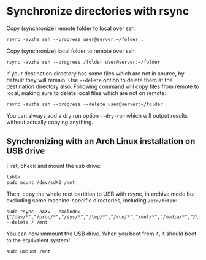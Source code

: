 # Synchronize directories with rsync

Copy (synchronize) remote folder to local over ssh:
```
rsync -avzhe ssh --progress user@server:~/folder .
```

Copy (synchronize) local folder to remote over ssh:
```
rsync -avzhe ssh --progress /folder user@server:~/folder
```

If your destination directory has some files which are not in source, by default they will remain. Use `--delete` option to delete them at the destination directory also. Following command will copy files from remote to local, making sure to delete local files which are not on remote:
```
rsync -avzhe ssh --progress --delete user@server:~/folder .
```

You can always add a dry run option `--dry-run` which will output results without actually copying anything.

## Synchronizing with an Arch Linux installation on USB drive

First, check and mount the usb drive:
```
lsblk
sudo mount /dev/sdX3 /mnt
```

Then, copy the whole root partition to USB with rsync, in archive mode but excluding some machine-specific directories, including `/etc/fstab`:
```
sudo rsync -aAXv --exclude={"/dev/*","/proc/*","/sys/*","/tmp/*","/run/*","/mnt/*","/media/*","/lost+found","/etc/fstab"} --delete / /mnt
```

You can now unmount the USB drive. When you boot from it, it should boot to the equivalent system!
```
sudo umount /mnt
```
